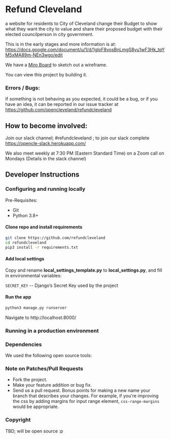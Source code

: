 # Refund Cleveland

a website for residents to City of Cleveland change their Budget to show what they want the city to value and 
share their proposed budget with their elected councilperson in city government.

This is in the early stages and more information is at:
https://docs.google.com/document/u/1/d/1gloF8vosBnLmgS8yu1wF3Hk_tpYM5xMA89m-NEn3wgo/edit

We have a [Miro Board](https://miro.com/app/board/o9J_kj4DePU=/) to sketch out a wireframe. 

You can view this project by building it.

### Errors / Bugs:

If something is not behaving as you expected, it could be a bug, or if you have an idea, it can be reported in our issue tracker at https://github.com/opencleveland/refundcleveland

## How to become involved: 
Join our slack channel; #refundcleveland ; to join our slack complete https://opencle-slack.herokuapp.com/

We also meet weekly at 7:30 PM (Eastern Standard Time) on a Zoom call on Mondays (Details in the slack channel)

## Developer Instructions

### Configuring and running locally
Pre-Requisites:
- Git
- Python 3.8+

#### Clone repo and install requirements

```sh
git clone https://github.com/refundcleveland
cd refundcleveland
pip3 install -r requirements.txt
```
#### Add local settings
Copy and rename **local_settings_template.py** to **local_settings.py**, and fill in environmental variables:

`SECRET_KEY` -- Django’s Secret Key used by the project

#### Run the app

```sh
python3 manage.py runserver
```

Navigate to http://localhost:8000/

### Running in a production environment


### Dependencies
We used the following open source tools:

### Note on Patches/Pull Requests 
* Fork the project.
* Make your feature addition or bug fix.
* Send us a pull request. Bonus points for making a new name your branch that describes your changes. For example, if you're improving the css by adding margins for input range element, `css-range-margins` would be appropriate. 

### Copyright

TBD; will be open source :p
